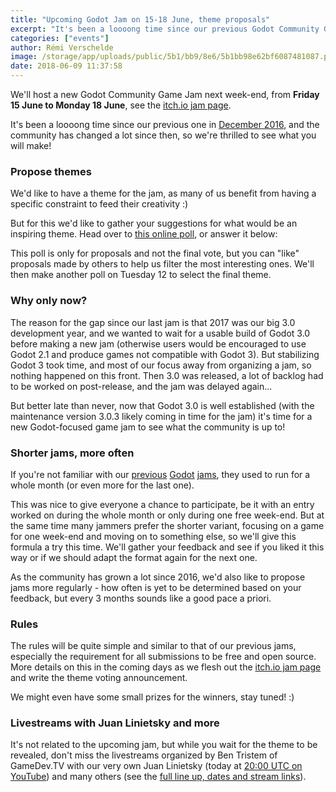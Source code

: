 ```yaml
---
title: "Upcoming Godot Jam on 15-18 June, theme proposals"
excerpt: "It's been a loooong time since our previous Godot Community Game Jam in December 2016! We'll host a new one next week-end, from Friday 15 June to Monday 18 June, see the https://itch.io/jam/godotjam062018 for more details."
categories: ["events"]
author: Rémi Verschelde
image: /storage/app/uploads/public/5b1/bb9/8e6/5b1bb98e62bf6087481087.png
date: 2018-06-09 11:37:58
---
```


We'll host a new Godot Community Game Jam next week-end, from **Friday 15 June to Monday 18 June**, see the [itch.io jam page](https://itch.io/jam/godotjam062018).

It's been a loooong time since our previous one in [December 2016](https://itch.io/jam/godotjam122016), and the community has changed a lot since then, so we're thrilled to see what you will make!

### Propose themes

We'd like to have a theme for the jam, as many of us benefit from having a specific constraint to feed their creativity :)

But for this we'd like to gather your suggestions for what would be an inspiring theme. Head over to [this online poll](https://poll.ly/#/LZM9Bn9J), or answer it below:

<div class="pollly-embed" data-id="LZM9Bn9J"><script src="https://poll.ly/scripts/embed.js"></script></div>

This poll is only for proposals and not the final vote, but you can "like" proposals made by others to help us filter the most interesting ones. We'll then make another poll on Tuesday 12 to select the final theme.

### Why only now?

The reason for the gap since our last jam is that 2017 was our big 3.0 development year, and we wanted to wait for a usable build of Godot 3.0 before making a new jam (otherwise users would be encouraged to use Godot 2.1 and produce games not compatible with Godot 3). But stabilizing Godot 3 took time, and most of our focus away from organizing a jam, so nothing happened on this front.
Then 3.0 was released, a lot of backlog had to be worked on post-release, and the jam was delayed again...

But better late than never, now that Godot 3.0 is well established (with the maintenance version 3.0.3 likely coming in time for the jam) it's time for a new Godot-focused game jam to see what the community is up to!

### Shorter jams, more often

If you're not familiar with our [previous](https://itch.io/jam/godotjam032016) [Godot](https://itch.io/jam/godotjam062016) [jams](https://itch.io/jam/godotjam122016), they used to run for a whole month (or even more for the last one).

This was nice to give everyone a chance to participate, be it with an entry worked on during the whole month or only during one free week-end. But at the same time many jammers prefer the shorter variant, focusing on a game for one week-end and moving on to something else, so we'll give this formula a try this time. We'll gather your feedback and see if you liked it this way or if we should adapt the format again for the next one.

As the community has grown a lot since 2016, we'd also like to propose jams more regularly - how often is yet to be determined based on your feedback, but every 3 months sounds like a good pace a priori.

### Rules

The rules will be quite simple and similar to that of our previous jams, especially the requirement for all submissions to be free and open source. More details on this in the coming days as we flesh out the [itch.io jam page](https://itch.io/jam/godotjam062018) and write the theme voting announcement.

We might even have some small prizes for the winners, stay tuned! :)

### Livestreams with Juan Linietsky and more

It's not related to the upcoming jam, but while you wait for the theme to be revealed, don't miss the livestreams organized by Ben Tristem of GameDev.TV with our very own Juan Linietsky (today at [20:00 UTC on YouTube](https://www.youtube.com/watch?v=9RQTbGA2Wdo)) and many others (see the [full line up, dates and stream links](https://www.kickstarter.com/projects/bentristem/discovering-godot-learn-to-code-by-making-games/posts/2208769)).
